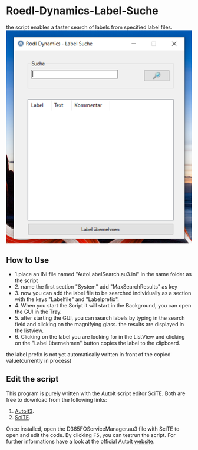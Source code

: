 # Roedl-Dynamics-Label-Suche
the script enables a faster search of labels from specified label files.
![image](https://github.com/roedl-dynamics/R-dl-Dynamics---Label-Suche/blob/main/LabelfinderBild2.PNG)

<h2> How to Use </h2>

<ul>
  <li>1.place an INI file named "AutoLabelSearch.au3.ini" in the same folder as the script </li>
  <li>2. name the first section "System" add "MaxSearchResults" as key </li>
  <li>3. now you can add the label file to be searched individually as a section with the keys "Labelfile" and "Labelprefix".</li>
  <li>4. When you start the Script it will start in the Background, you can open the GUI in the Tray. </li>
  <li>5. after starting the GUI, you can search labels by typing in the search field and clicking on the magnifying glass. the results are displayed in the listview.  </li>
  <li>6. Clicking on the label you are looking for in the ListView and clicking on the "Label übernehmen" button copies the label to the clipboard.  </li>
</ul>




the label prefix is not yet automatically written in front of the copied value(currently in process)


<h2>Edit the script</h2> 

This program is purely written with the AutoIt script editor SciTE. 
Both are free to download from the following links:
1.  [AutoIt3](https://www.autoitscript.com/site/autoit/downloads/).
2.  [SciTE](https://www.autoitscript.com/site/autoit-script-editor/downloads/).

Once installed, open the D365FOServiceManager.au3 file with SciTE to open and edit the code. By clicking <kbd>F5</kbd>, you can testrun the script.
For further informations have a look at the official AutoIt [website](https://www.autoitscript.com/site/autoit-script-editor/installation/).
